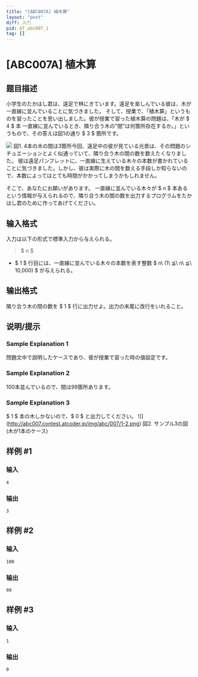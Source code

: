 ```yaml
---
title: "[ABC007A] 植木算"
layout: "post"
diff: 入门
pid: AT_abc007_1
tag: []
---
```


# [ABC007A] 植木算

## 题目描述

[problemUrl]: https://atcoder.jp/contests/abc007/tasks/abc007_1

小学生のたかはし君は、遠足で林にきています。遠足を楽しんでいる彼は、木が一直線に並んでいることに気づきました。 そして、授業で、「植木算」というものを習ったことを思い出しました。彼が授業で習った植木算の問題は、「木が $ 4 $ 本 一直線に並んでいるとき、隣り合う木の"間"は何箇所存在するか。」というもので、その答えは図1の通り $ 3 $ 箇所です。

 ![](https://cdn.luogu.com.cn/upload/vjudge_pic/AT_abc007_1/a11513331b08f5d8e107a10d2459fe55959a0c30.png) 図1. 4本の木の間は3箇所今回、遠足中の彼が見ている光景は、その問題のシチュエーションとよく似通っていて、隣り合う木の間の数を数えたくなりました。 彼は遠足パンフレットに、一直線に生えている木々の本数が書かれていることに気づきました。しかし、彼は実際に木の間を数える手段しか知らないので、本数によってはとても時間がかかってしまうかもしれません。

そこで、あなたにお願いがあります。 一直線に並んでいる木々が $ n $ 本あるという情報が与えられるので、隣り合う木の間の数を出力するプログラムをたかはし君のために作ってあげてください。

## 输入格式

入力は以下の形式で標準入力から与えられる。

> $ n $

- $ 1 $ 行目には、一直線に並んでいる木々の本数を表す整数 $ n\ (1\ ≦\ n\ ≦\ 10,000) $ が与えられる。

## 输出格式

隣り合う木の間の数を $ 1 $ 行に出力せよ。出力の末尾に改行をいれること。

## 说明/提示

### Sample Explanation 1

問題文中で説明したケースであり、彼が授業で習った時の値設定です。

### Sample Explanation 2

100本並んでいるので、間は99箇所あります。

### Sample Explanation 3

$ 1 $ 本の木しかないので、$ 0 $ と出力してください。 !\[\](http://abc007.contest.atcoder.jp/img/abc/007/1-2.png) 図2. サンプル3の図(木が1本のケース)

## 样例 #1

### 输入

```
4
```

### 输出

```
3
```

## 样例 #2

### 输入

```
100
```

### 输出

```
99
```

## 样例 #3

### 输入

```
1
```

### 输出

```
0
```

